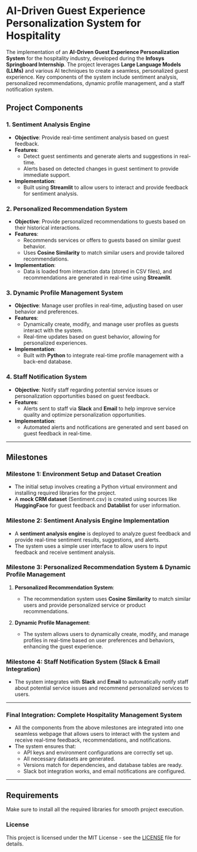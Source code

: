 

# AI-Driven Guest Experience Personalization System for Hospitality

The implementation of an **AI-Driven Guest Experience Personalization System** for the hospitality industry, developed during the **Infosys Springboard Internship**. The project leverages **Large Language Models (LLMs)** and various AI techniques to create a seamless, personalized guest experience. Key components of the system include sentiment analysis, personalized recommendations, dynamic profile management, and a staff notification system.

## Project Components

### 1. **Sentiment Analysis Engine**
   - **Objective**: Provide real-time sentiment analysis based on guest feedback.
   - **Features**:
     - Detect guest sentiments and generate alerts and suggestions in real-time.
     - Alerts based on detected changes in guest sentiment to provide immediate support.
   - **Implementation**: 
     - Built using **Streamlit** to allow users to interact and provide feedback for sentiment analysis.

### 2. **Personalized Recommendation System**
   - **Objective**: Provide personalized recommendations to guests based on their historical interactions.
   - **Features**:
     - Recommends services or offers to guests based on similar guest behavior.
     - Uses **Cosine Similarity** to match similar users and provide tailored recommendations.
   - **Implementation**:
     - Data is loaded from interaction data (stored in CSV files), and recommendations are generated in real-time using **Streamlit**.

### 3. **Dynamic Profile Management System**
   - **Objective**: Manage user profiles in real-time, adjusting based on user behavior and preferences.
   - **Features**:
     - Dynamically create, modify, and manage user profiles as guests interact with the system.
     - Real-time updates based on guest behavior, allowing for personalized experiences.
   - **Implementation**:
     - Built with **Python** to integrate real-time profile management with a back-end database.

### 4. **Staff Notification System**
   - **Objective**: Notify staff regarding potential service issues or personalization opportunities based on guest feedback.
   - **Features**:
     - Alerts sent to staff via **Slack** and **Email** to help improve service quality and optimize personalization opportunities.
   - **Implementation**:
     - Automated alerts and notifications are generated and sent based on guest feedback in real-time.

---

## Milestones

### **Milestone 1: Environment Setup and Dataset Creation**
- The initial setup involves creating a Python virtual environment and installing required libraries for the project.
- A **mock CRM dataset** (Sentiment.csv) is created using sources like **HuggingFace** for guest feedback and **Datablist** for user information.

### **Milestone 2: Sentiment Analysis Engine Implementation**
- A **sentiment analysis engine** is deployed to analyze guest feedback and provide real-time sentiment results, suggestions, and alerts.
- The system uses a simple user interface to allow users to input feedback and receive sentiment analysis.

### **Milestone 3: Personalized Recommendation System & Dynamic Profile Management**
1. **Personalized Recommendation System**:
   - The recommendation system uses **Cosine Similarity** to match similar users and provide personalized service or product recommendations.
   
2. **Dynamic Profile Management**:
   - The system allows users to dynamically create, modify, and manage profiles in real-time based on user preferences and behaviors, enhancing the guest experience.

### **Milestone 4: Staff Notification System (Slack & Email Integration)**
- The system integrates with **Slack** and **Email** to automatically notify staff about potential service issues and recommend personalized services to users.

---

### **Final Integration: Complete Hospitality Management System**
- All the components from the above milestones are integrated into one seamless webpage that allows users to interact with the system and receive real-time feedback, recommendations, and notifications.
- The system ensures that:
  - API keys and environment configurations are correctly set up.
  - All necessary datasets are generated.
  - Versions match for dependencies, and database tables are ready.
  - Slack bot integration works, and email notifications are configured.

---

## Requirements
Make sure to install all the required libraries for smooth project execution.



### License
This project is licensed under the MIT License - see the [LICENSE](LICENSE) file for details.


